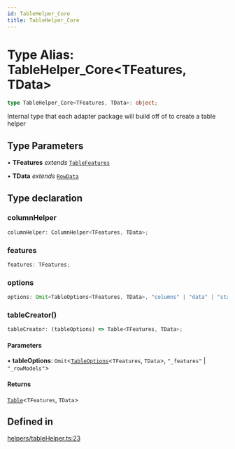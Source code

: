 ```yaml
---
id: TableHelper_Core
title: TableHelper_Core
---
```


# Type Alias: TableHelper\_Core\<TFeatures, TData\>

```ts
type TableHelper_Core<TFeatures, TData>: object;
```

Internal type that each adapter package will build off of to create a table helper

## Type Parameters

• **TFeatures** *extends* [`TableFeatures`](tablefeatures.md)

• **TData** *extends* [`RowData`](rowdata.md)

## Type declaration

### columnHelper

```ts
columnHelper: ColumnHelper<TFeatures, TData>;
```

### features

```ts
features: TFeatures;
```

### options

```ts
options: Omit<TableOptions<TFeatures, TData>, "columns" | "data" | "state">;
```

### tableCreator()

```ts
tableCreator: (tableOptions) => Table<TFeatures, TData>;
```

#### Parameters

• **tableOptions**: `Omit`\<[`TableOptions`](tableoptions.md)\<`TFeatures`, `TData`\>, `"_features"` \| `"_rowModels"`\>

#### Returns

[`Table`](table.md)\<`TFeatures`, `TData`\>

## Defined in

[helpers/tableHelper.ts:23](https://github.com/TanStack/table/blob/main/packages/table-core/src/helpers/tableHelper.ts#L23)
